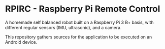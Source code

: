 # RPIRC - Raspberry Pi Remote Control

A homemade self balanced robot built on a Raspberry Pi 3 B+ basis, with different regular sensors (IMU, ultrasonic), and a camera.

This repository gathers sources for the application to be executed on an Android device.
